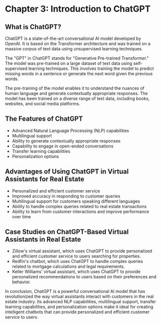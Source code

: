Chapter 3: Introduction to ChatGPT
==================================

What is ChatGPT?
----------------

ChatGPT is a state-of-the-art conversational AI model developed by OpenAI. It is based on the Transformer architecture and was trained on a massive corpus of text data using unsupervised learning techniques.

The "GPT" in ChatGPT stands for "Generative Pre-trained Transformer." The model was pre-trained on a large dataset of text data using self-supervised learning techniques. This involves training the model to predict missing words in a sentence or generate the next word given the previous words.

The pre-training of the model enables it to understand the nuances of human language and generate contextually appropriate responses. The model has been trained on a diverse range of text data, including books, websites, and social media platforms.

The Features of ChatGPT
-----------------------

* Advanced Natural Language Processing (NLP) capabilities
* Multilingual support
* Ability to generate contextually appropriate responses
* Capability to engage in open-ended conversations
* Transfer learning capabilities
* Personalization options

Advantages of Using ChatGPT in Virtual Assistants for Real Estate
-----------------------------------------------------------------

* Personalized and efficient customer service
* Improved accuracy in responding to customer queries
* Multilingual support for customers speaking different languages
* Ability to handle complex queries related to real estate transactions
* Ability to learn from customer interactions and improve performance over time

Case Studies on ChatGPT-Based Virtual Assistants in Real Estate
---------------------------------------------------------------

* Zillow's virtual assistant, which uses ChatGPT to provide personalized and efficient customer service to users searching for properties.
* Redfin's chatbot, which uses ChatGPT to handle complex queries related to mortgage calculations and legal requirements.
* Keller Williams' virtual assistant, which uses ChatGPT to provide personalized recommendations to users based on their preferences and behavior.

In conclusion, ChatGPT is a powerful conversational AI model that has revolutionized the way virtual assistants interact with customers in the real estate industry. Its advanced NLP capabilities, multilingual support, transfer learning capabilities, and personalization options make it ideal for creating intelligent chatbots that can provide personalized and efficient customer service to users.
